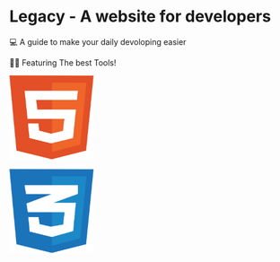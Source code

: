 # Legacy - A website for developers
💻 A guide to make your daily devoloping easier


👨‍💻 Featuring The best Tools!

<p align="left">
            <img width="150" height="150" src="/img/html-1.svg">
</p>
<p align="left">
            <img width="150" height="150" src="/img/css-3.svg">
</p>
